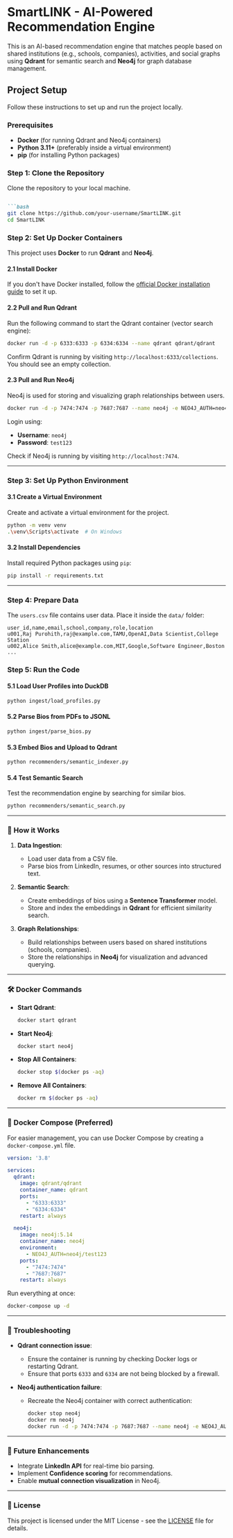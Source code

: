 
# SmartLINK - AI-Powered Recommendation Engine


This is an AI-based recommendation engine that matches people based on shared institutions (e.g., schools, companies), activities, and social graphs using **Qdrant** for semantic search and **Neo4j** for graph database management.


## Project Setup

Follow these instructions to set up and run the project locally.

### Prerequisites

- **Docker** (for running Qdrant and Neo4j containers)
- **Python 3.11+** (preferably inside a virtual environment)
- **pip** (for installing Python packages)

### Step 1: Clone the Repository

Clone the repository to your local machine.

````markdown

```bash
git clone https://github.com/your-username/SmartLINK.git
cd SmartLINK
````

### Step 2: Set Up Docker Containers

This project uses **Docker** to run **Qdrant** and **Neo4j**.

#### 2.1 Install Docker

If you don't have Docker installed, follow the [official Docker installation guide](https://docs.docker.com/get-docker/) to set it up.

#### 2.2 Pull and Run Qdrant

Run the following command to start the Qdrant container (vector search engine):

```bash
docker run -d -p 6333:6333 -p 6334:6334 --name qdrant qdrant/qdrant
```

Confirm Qdrant is running by visiting `http://localhost:6333/collections`. You should see an empty collection.

#### 2.3 Pull and Run Neo4j

Neo4j is used for storing and visualizing graph relationships between users.

```bash
docker run -d -p 7474:7474 -p 7687:7687 --name neo4j -e NEO4J_AUTH=neo4j/test123 neo4j:5.14
```

Login using:

* **Username**: `neo4j`
* **Password**: `test123`

Check if Neo4j is running by visiting `http://localhost:7474`.

---

### Step 3: Set Up Python Environment

#### 3.1 Create a Virtual Environment

Create and activate a virtual environment for the project.

```bash
python -m venv venv
.\venv\Scripts\activate  # On Windows
```

#### 3.2 Install Dependencies

Install required Python packages using `pip`:

```bash
pip install -r requirements.txt
```

---

### Step 4: Prepare Data

The `users.csv` file contains user data. Place it inside the `data/` folder:

```csv
user_id,name,email,school,company,role,location
u001,Raj Purohith,raj@example.com,TAMU,OpenAI,Data Scientist,College Station
u002,Alice Smith,alice@example.com,MIT,Google,Software Engineer,Boston
...
```

### Step 5: Run the Code

#### 5.1 Load User Profiles into DuckDB

```bash
python ingest/load_profiles.py
```

#### 5.2 Parse Bios from PDFs to JSONL

```bash
python ingest/parse_bios.py
```

#### 5.3 Embed Bios and Upload to Qdrant

```bash
python recommenders/semantic_indexer.py
```

#### 5.4 Test Semantic Search

Test the recommendation engine by searching for similar bios.

```bash
python recommenders/semantic_search.py
```

---

### 📝 How it Works

1. **Data Ingestion**:

   * Load user data from a CSV file.
   * Parse bios from LinkedIn, resumes, or other sources into structured text.

2. **Semantic Search**:

   * Create embeddings of bios using a **Sentence Transformer** model.
   * Store and index the embeddings in **Qdrant** for efficient similarity search.

3. **Graph Relationships**:

   * Build relationships between users based on shared institutions (schools, companies).
   * Store the relationships in **Neo4j** for visualization and advanced querying.

---

### 🛠️ Docker Commands

* **Start Qdrant**:

  ```bash
  docker start qdrant
  ```

* **Start Neo4j**:

  ```bash
  docker start neo4j
  ```

* **Stop All Containers**:

  ```bash
  docker stop $(docker ps -aq)
  ```

* **Remove All Containers**:

  ```bash
  docker rm $(docker ps -aq)
  ```

---

### 🐳 Docker Compose (Preferred)

For easier management, you can use Docker Compose by creating a `docker-compose.yml` file.

```yaml
version: '3.8'

services:
  qdrant:
    image: qdrant/qdrant
    container_name: qdrant
    ports:
      - "6333:6333"
      - "6334:6334"
    restart: always

  neo4j:
    image: neo4j:5.14
    container_name: neo4j
    environment:
      - NEO4J_AUTH=neo4j/test123
    ports:
      - "7474:7474"
      - "7687:7687"
    restart: always
```

Run everything at once:

```bash
docker-compose up -d
```

---

### 🚧 Troubleshooting

* **Qdrant connection issue**:

  * Ensure the container is running by checking Docker logs or restarting Qdrant.
  * Ensure that ports `6333` and `6334` are not being blocked by a firewall.

* **Neo4j authentication failure**:

  * Recreate the Neo4j container with correct authentication:

    ```bash
    docker stop neo4j
    docker rm neo4j
    docker run -d -p 7474:7474 -p 7687:7687 --name neo4j -e NEO4J_AUTH=neo4j/test123 neo4j:5.14
    ```

---

### 🚀 Future Enhancements

* Integrate **LinkedIn API** for real-time bio parsing.
* Implement **Confidence scoring** for recommendations.
* Enable **mutual connection visualization** in Neo4j.

---

### 📄 License

This project is licensed under the MIT License - see the [LICENSE](LICENSE) file for details.



